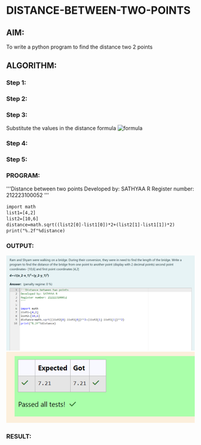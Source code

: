 # DISTANCE-BETWEEN-TWO-POINTS

## AIM:
To write a python program to find the distance two 2 points
## ALGORITHM:
### Step 1: 
### Step 2: 
### Step 3: 
Substitute the values in the distance formula  ![formula](/formula.JPG)
### Step 4: 
### Step 5: 
### PROGRAM:
  
'''Distance between two points
Developed by: SATHYAA R
Register number: 212223100052
'''
```
import math
list1=[4,2]
list2=[10,6]
distance=math.sqrt((list2[0]-list1[0])*2+(list2[1]-list1[1])*2)
print("%.2f"%distance)
```

### OUTPUT:

![alt text](<Screenshot 2024-03-30 202134.png>)
![alt text](<Screenshot 2024-03-30 202040.png>)


### RESULT:
